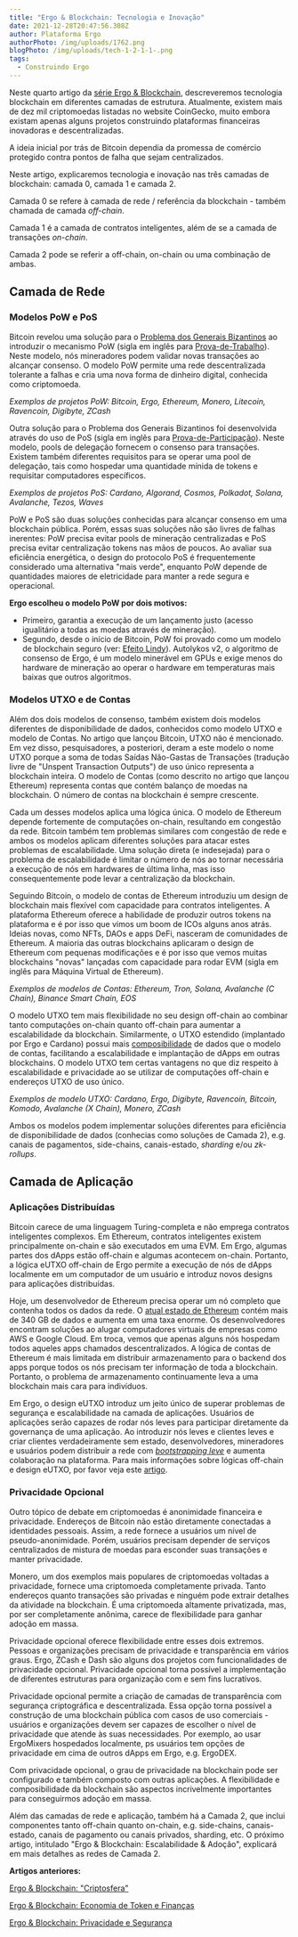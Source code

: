 ```yaml
---
title: "Ergo & Blockchain: Tecnologia e Inovação"
date: 2021-12-28T20:47:56.308Z
author: Plataforma Ergo
authorPhoto: /img/uploads/1762.png
blogPhoto: /img/uploads/tech-1-2-1-1-.png
tags:
  - Construindo Ergo
---
```

<!--StartFragment-->

Neste quarto artigo da [série Ergo & Blockchain](https://ergoplatform.org/pt/blog/2021-10-26-ergo-blockchain-cryptocurrency-sphere/), descreveremos tecnologia blockchain em diferentes camadas de estrutura. Atualmente, existem mais de dez mil criptomoedas listadas no website CoinGecko, muito embora existam apenas alguns projetos construindo plataformas financeiras inovadoras e descentralizadas. 

A ideia inicial por trás de Bitcoin dependia da promessa de comércio protegido contra pontos de falha que sejam centralizados. 

Neste artigo, explicaremos tecnologia e inovação nas três camadas de blockchain: camada 0, camada 1 e camada 2.

Camada 0 se refere à camada de rede / referência da blockchain - também chamada de camada *off-chain*. 

Camada 1 é a camada de contratos inteligentes, além de se a camada de transações *on-chain*. 

Camada 2 pode se referir a off-chain, on-chain ou uma combinação de ambas. 

## Camada de Rede

### Modelos PoW e PoS

Bitcoin revelou uma solução para o [Problema dos Generais Bizantinos](https://pt.wikipedia.org/wiki/Problema_dos_dois_generais) ao introduzir o mecanismo PoW (sigla em inglês para [Prova-de-Trabalho](https://pt.wikipedia.org/wiki/Prova_de_trabalho)). Neste modelo, nós mineradores podem validar novas transações ao alcançar consenso. O modelo PoW permite uma rede descentralizada tolerante a falhas e cria uma nova forma de dinheiro digital, conhecida como criptomoeda. 

*Exemplos de projetos PoW: Bitcoin, Ergo, Ethereum, Monero, Litecoin, Ravencoin, Digibyte, ZCash*

Outra solução para o Problema dos Generais Bizantinos foi desenvolvida através do uso de PoS (sigla em inglês para [Prova-de-Participação](https://pt.wikipedia.org/wiki/Prova_de_participa%C3%A7%C3%A3o)). Neste modelo, pools de delegação fornecem o consenso para transações. Existem também diferentes requisitos para se operar uma pool de delegação, tais como hospedar uma quantidade mínida de tokens e requisitar computadores específicos. 

*Exemplos de projetos PoS: Cardano, Algorand, Cosmos, Polkadot, Solana, Avalanche, Tezos, Waves*

PoW e PoS são duas soluções conhecidas para alcançar consenso em uma blockchain pública. Porém, essas suas soluções não são livres de falhas inerentes: PoW precisa evitar pools de mineração centralizadas e PoS precisa evitar centralização tokens nas mãos de poucos. Ao avaliar sua eficiência energética, o design do protocolo PoS é frequentemente considerado uma alternativa "mais verde", enquanto PoW depende de quantidades maiores de eletricidade para manter a rede segura e operacional.

**Ergo escolheu o modelo PoW por dois motivos:**

* Primeiro, garantia a execução de um lançamento justo (acesso igualitário a todas as moedas através de mineração). 
* Segundo, desde o início de Bitcoin, PoW foi provado como um modelo de blockchain seguro (ver: [Efeito Lindy](https://pt.wikipedia.org/wiki/Efeito_Lindy)). Autolykos v2, o algoritmo de consenso de Ergo, é um modelo minerável em GPUs e exige menos do hardware de mineração ao operar o hardware em temperaturas mais baixas que outros algoritmos. 

### Modelos UTXO e de Contas

Além dos dois modelos de consenso, também existem dois modelos diferentes de disponibilidade de dados, conhecidos como modelo UTXO e modelo de Contas. No artigo que lançou Bitcoin, UTXO não é mencionado. Em vez disso, pesquisadores, a posteriori, deram a este modelo o nome UTXO porque a soma de todas Saídas Não-Gastas de Transações (tradução livre de "Unspent Transaction Outputs") de uso único representa a blockchain inteira. O modelo de Contas (como descrito no artigo que lançou Ethereum) representa contas que contém balanço de moedas na blockchain. O número de contas na blockchain é sempre crescente. 

Cada um desses modelos aplica uma lógica única. O modelo de Ethereum depende fortemente de computações on-chain, resultando em congestão da rede. Bitcoin também tem problemas similares com congestão de rede e ambos os modelos aplicam diferentes soluções para atacar estes problemas de escalabilidade. Uma solução direta (e indesejada) para o problema de escalabilidade é limitar o número de nós ao tornar necessária a execução de nós em hardwares de última linha, mas isso consequentemente pode levar a centralização da blockchain.

Seguindo Bitcoin, o modelo de contas de Ethereum introduziu um design de blockchain mais flexível com capacidade para contratos inteligentes. A plataforma Ethereum oferece a habilidade de produzir outros tokens na plataforma e é por isso que vimos um boom de ICOs alguns anos atrás. Ideias novas, como NFTs, DAOs e apps DeFi, nasceram de comunidades de Ethereum. A maioria das outras blockchains aplicaram o design de Ethereum com pequenas modificações e é por isso que vemos muitas blockchains "novas" lançadas com capacidade para rodar EVM (sigla em inglês para Máquina Virtual de Ethereum).

*Exemplos de modelos de Contas: Ethereum, Tron, Solana, Avalanche (C Chain), Binance Smart Chain, EOS*

O modelo UTXO tem mais flexibilidade no seu design off-chain ao combinar tanto computações on-chain quanto off-chain para aumentar a escalabilidade da blockchain. Similarmente, o UTXO estendido (implantado por Ergo e Cardano) possui mais [composibilidade](https://artigos.wiki/blog/en/Universal_composability) de dados que o modelo de contas, facilitando a escalabilidade e implantação de dApps em outras blockchains. O modelo UTXO tem certas vantagens no que diz respeito à escalabilidade e privacidade ao se utilizar de computações off-chain e endereços UTXO de uso único.

*Exemplos de modelo UTXO: Cardano, Ergo, Digibyte, Ravencoin, Bitcoin, Komodo, Avalanche (X Chain), Monero, ZCash*

Ambos os modelos podem implementar soluções diferentes para eficiência de disponibilidade de dados (conhecias como soluções de Camada 2), e.g. canais de pagamentos, side-chains, canais-estado, *sharding* e/ou *zk-rollups*.

## Camada de Aplicação

### Aplicações Distribuídas

Bitcoin carece de uma linguagem Turing-completa e não emprega contratos inteligentes complexos. Em Ethereum, contratos inteligentes existem principalmente on-chain e são executados em uma EVM. Em Ergo, algumas partes dos dApps estão off-chain e algumas acontecem on-chain. Portanto, a lógica eUTXO off-chain de Ergo permite a execução de nós de dApps localmente em um computador de um usuário e introduz novos designs para aplicações distribuídas.

Hoje, um desenvolvedor de Ethereum precisa operar um nó completo que contenha todos os dados da rede. O [atual estado de Ethereum](https://etherscan.io/chartsync/chaindefault) contém mais de 340 GB de dados e aumenta em uma taxa enorme. Os desenvolvedores encontram soluções ao alugar computadores virtuais de empresas como AWS e Google Cloud. Em troca, vemos que apenas alguns nós hospedam todos aqueles apps chamados descentralizados. A lógica de contas de Ethereum é mais limitada em distribuir armazenamento para o backend dos apps porque todos os nós precisam ter informação de toda a blockchain. Portanto, o problema de armazenamento continuamente leva a uma blockchain mais cara para indivíduos.

Em Ergo, o design eUTXO introduz um jeito único de superar problemas de segurança e escalabilidade na camada de aplicações. Usuários de aplicações serão capazes de rodar nós leves para participar diretamente da governança de uma aplicação. Ao introduzir nós leves e clientes leves e criar clientes verdadeiramente sem estado, desenvolvedores, mineradores e usuários podem distribuir a rede com [*bootstrapping leve*](https://ergoplatform.org/pt/blog/2021-07-19-mining-in-logarithmic-space-nipopow-power-and-ergo/) e aumenta colaboração na plataforma. Para mais informações sobre lógicas off-chain e design eUTXO, por favor veja este [artigo](https://ergoplatform.org/pt/blog/2021-10-04-off-chain-logic-and-eutxo/). 

### Privacidade Opcional 

Outro tópico de debate em criptomoedas é anonimidade financeira e privacidade. Endereços de Bitcoin não estão diretamente conectadas a identidades pessoais. Assim, a rede fornece a usuários um nível de pseudo-anonimidade. Porém, usuários precisam depender de serviços centralizados de mistura de moedas para esconder suas transações e manter privacidade. 

Monero, um dos exemplos mais populares de criptomoedas voltadas a privacidade, fornece uma criptomoeda completamente privada. Tanto endereços quanto transações são privadas e ninguém pode extrair detalhes da atividade na blockchain. É uma criptomoeda altamente privatizada, mas, por ser completamente anônima, carece de flexibilidade para ganhar adoção em massa.

Privacidade opcional oferece flexibilidade entre esses dois extremos. Pessoas e organizações precisam de privacidade e transparência em vários graus. Ergo, ZCash e Dash são alguns dos projetos com funcionalidades de privacidade opcional. Privacidade opcional torna possível a implementação de diferentes estruturas para organização com e sem fins lucrativos. 

Privacidade opcional permite a criação de camadas de transparência com segurança criptográfica e descentralizada. Essa opção torna possível a construção de uma blockchain pública com casos de uso comerciais - usuários e organizações devem ser capazes de escolher o nível de privacidade que atende às suas necessidades. Por exemplo, ao usar ErgoMixers hospedados localmente, ps usuários tem opções de privacidade em cima de outros dApps em Ergo, e.g. ErgoDEX. 

Com privacidade opcional, o grau de privacidade na blockchain pode ser configurado e também composto com outras aplicações. A flexibilidade e composibilidade da blockchain são aspectos incrivelmente importantes para conseguirmos adoção em massa.

Além das camadas de rede e aplicação, também há a Camada 2, que inclui componentes tanto off-chain quanto on-chain, e.g. side-chains, canais-estado, canais de pagamento ou canais privados, sharding, etc. O próximo artigo, intitulado "Ergo & Blockchain: Escalabilidade & Adoção", explicará em mais detalhes as redes de Camada 2.

**Artigos anteriores:**

[Ergo & Blockchain: "Criptosfera"](https://ergoplatform.org/pt/blog/2021-10-26-ergo-blockchain-cryptocurrency-sphere/)

[Ergo & Blockchain: Economia de Token e Finanças](https://ergoplatform.org/pt/blog/2021-11-05-ergo-blockchain-tokenomics-and-finance/)

[Ergo & Blockchain: Privacidade e Segurança](https://ergoplatform.org/pt/blog/2021-12-02-ergo-blockchain-privacy-and-security/)

<!--EndFragment-->